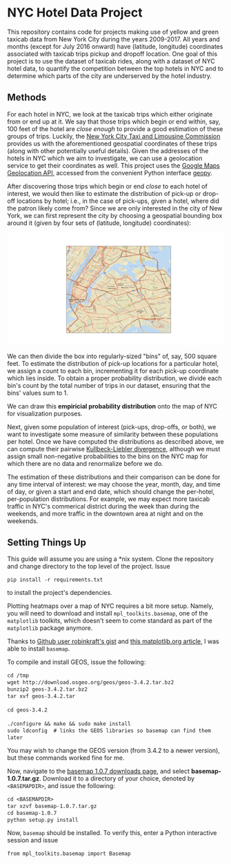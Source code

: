 # NYC Hotel Data Project

This repository contains code for projects making use of yellow and green taxicab data from New York City during the years 2009-2017. All years and months (except for July 2016 onward) have (latitude, longitude) coordinates associated with taxicab trips pickup and dropoff location. One goal of this project is to use the dataset of taxicab rides, along with a dataset of NYC hotel data, to quantify the competition between the top hotels in NYC and to determine which parts of the city are underserved by the hotel industry.

## Methods

For each hotel in NYC, we look at the taxicab trips which either originate from or end up at it. We say that those trips which begin or end within, say, 100 feet of the hotel are _close enough_ to provide a good estimation of these groups of trips. Luckily, the [New York City Taxi and Limousine Commission](http://www.nyc.gov/html/tlc/html/home/home.shtml) provides us with the aforementioned geospatial coordinates of these trips (along with other potentially useful details). Given the addresses of the hotels in NYC which we aim to investigate, we can use a geolocation service to get their coordinates as well. This project uses the [Google Maps Geolocation API](https://developers.google.com/maps/documentation/geolocation/intro), accessed from the convenient Python interface [geopy](https://github.com/geopy/geopy).

After discovering those trips which begin or end _close_ to each hotel of interest, we would then like to estimate the distribution of pick-up or drop-off locations by hotel; i.e., in the case of pick-ups, given a hotel, where did the patron likely come from? Since we are only interested in the city of New York, we can first represent the city by choosing a geospatial bounding box around it (given by four sets of (latitude, longitude) coordinates):

![NYC Bounding Box](https://github.com/djsaunde/NYCHotelData/blob/master/nyc_box.png)

We can then divide the box into regularly-sized "bins" of, say, 500 square feet. To estimate the distribution of pick-up locations for a particular hotel, we assign a count to each bin, incrementing it for each pick-up coordinate which lies inside. To obtain a proper probability distribution, we divide each bin's count by the total number of trips in our dataset, ensuring that the bins' values sum to 1. 

We can draw this __empiricial probability distribution__ onto the map of NYC for visualization purposes.

Next, given some population of interest (pick-ups, drop-offs, or both), we want to investigate some measure of similarity between these populations per hotel. Once we have computed the distributions as described above, we can compute their pairwise [Kullbeck-Liebler divergence](https://en.wikipedia.org/wiki/Kullback%E2%80%93Leibler_divergence), although we must assign small non-negative probabilities to the bins on the NYC map for which there are no data and renormalize before we do.

The estimation of these distributions and their comparison can be done for any time interval of interest: we may choose the year, month, day, and time of day, or given a start and end date, which should change the per-hotel, per-population distributions. For example, we may expect more taxicab traffic in NYC's commerical district during the week than during the weekends, and more traffic in the downtown area at night and on the weekends.

## Setting Things Up

This guide will assume you are using a \*nix system. Clone the repository and change directory to the top level of the project. Issue

```
pip install -r requirements.txt
```

to install the project's dependencies.

Plotting heatmaps over a map of NYC requires a bit more setup. Namely, you will need to download and install ```mpl_toolkits.basemap```, one of the ```matplotlib``` toolkits, which doesn't seem to come standard as part of the ```matplotlib``` package anymore.

Thanks to [Github user robinkraft's gist](https://gist.github.com/robinkraft/2a8ee4dd7e9ee9126030) and [this matplotlib.org article](https://matplotlib.org/basemap/users/installing.html), I was able to install ```basemap```.

To compile and install GEOS, issue the following:

```
cd /tmp
wget http://download.osgeo.org/geos/geos-3.4.2.tar.bz2
bunzip2 geos-3.4.2.tar.bz2
tar xvf geos-3.4.2.tar

cd geos-3.4.2

./configure && make && sudo make install
sudo ldconfig  # links the GEOS libraries so basemap can find them later
```

You may wish to change the GEOS version (from 3.4.2 to a newer version), but these commands worked fine for me.

Now, navigate to the [basemap 1.0.7 downloads page](https://sourceforge.net/projects/matplotlib/files/matplotlib-toolkits/basemap-1.0.7/), and select __basemap-1.0.7.tar.gz__. Download it to a directory of your choice, denoted by ```<BASEMAPDIR>```, and issue the following:

```
cd <BASEMAPDIR>
tar xzvf basemap-1.0.7.tar.gz
cd basemap-1.0.7
python setup.py install
```

Now, ```basemap``` should be installed. To verify this, enter a Python interactive session and issue

```
from mpl_toolkits.basemap import Basemap
```
